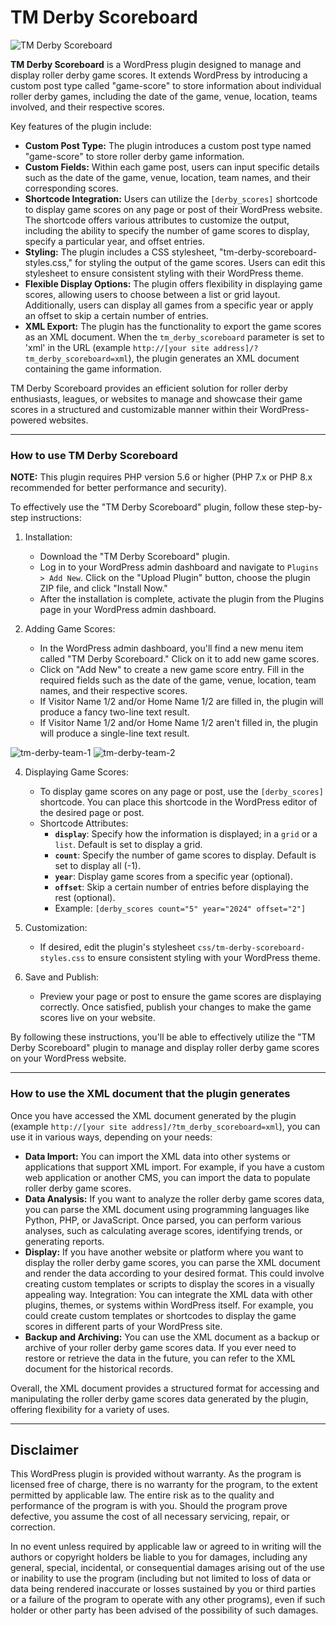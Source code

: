 # TM Derby Scoreboard

![TM Derby Scoreboard](https://github.com/heliogoodbye/TM-Derby-Scoreboard/assets/105381685/5b10636e-e1e7-4b46-8608-9d48f5bd404d)

**TM Derby Scoreboard** is a WordPress plugin designed to manage and display roller derby game scores. It extends WordPress by introducing a custom post type called "game-score" to store information about individual roller derby games, including the date of the game, venue, location, teams involved, and their respective scores.

Key features of the plugin include:

- **Custom Post Type:** The plugin introduces a custom post type named "game-score" to store roller derby game information.
- **Custom Fields:** Within each game post, users can input specific details such as the date of the game, venue, location, team names, and their corresponding scores.
- **Shortcode Integration:** Users can utilize the `[derby_scores]` shortcode to display game scores on any page or post of their WordPress website. The shortcode offers various attributes to customize the output, including the ability to specify the number of game scores to display, specify a particular year, and offset entries.
- **Styling:** The plugin includes a CSS stylesheet, "tm-derby-scoreboard-styles.css," for styling the output of the game scores. Users can edit this stylesheet to ensure consistent styling with their WordPress theme.
- **Flexible Display Options:** The plugin offers flexibility in displaying game scores, allowing users to choose between a list or grid layout. Additionally, users can display all games from a specific year or apply an offset to skip a certain number of entries.
- **XML Export:** The plugin has the functionality to export the game scores as an XML document. When the `tm_derby_scoreboard` parameter is set to 'xml' in the URL (example `http://[your site address]/?tm_derby_scoreboard=xml`), the plugin generates an XML document containing the game information.

TM Derby Scoreboard provides an efficient solution for roller derby enthusiasts, leagues, or websites to manage and showcase their game scores in a structured and customizable manner within their WordPress-powered websites.

---

### How to use TM Derby Scoreboard

**NOTE:** This plugin requires PHP version 5.6 or higher (PHP 7.x or PHP 8.x recommended for better performance and security).

To effectively use the "TM Derby Scoreboard" plugin, follow these step-by-step instructions:

1. Installation:
   - Download the "TM Derby Scoreboard" plugin.
   - Log in to your WordPress admin dashboard and navigate to `Plugins > Add New`. Click on the "Upload Plugin" button, choose the plugin ZIP file, and click "Install Now."
   - After the installation is complete, activate the plugin from the Plugins page in your WordPress admin dashboard.

2. Adding Game Scores:
   - In the WordPress admin dashboard, you'll find a new menu item called "TM Derby Scoreboard." Click on it to add new game scores.
   - Click on "Add New" to create a new game score entry. Fill in the required fields such as the date of the game, venue, location, team names, and their respective scores.
   - If Visitor Name 1/2 and/or Home Name 1/2 are filled in, the plugin will produce a fancy two-line text result.
   - If Visitor Name 1/2 and/or Home Name 1/2 aren't filled in, the plugin will produce a single-line text result.

![tm-derby-team-1](https://github.com/heliogoodbye/TM-Derby-Scoreboard/assets/105381685/d6a82658-c2c2-46ef-8cc2-d8ee62f1c0c9)
![tm-derby-team-2](https://github.com/heliogoodbye/TM-Derby-Scoreboard/assets/105381685/d3b8f7a1-8c0b-4a3b-bcbd-2e8d2d93b0a5)

4. Displaying Game Scores:
   - To display game scores on any page or post, use the `[derby_scores]` shortcode. You can place this shortcode in the WordPress editor of the desired page or post.
   - Shortcode Attributes:
      - **`display`**: Specify how the information is displayed; in a `grid` or a `list`. Default is set to display a grid.
      - **`count`**: Specify the number of game scores to display. Default is set to display all (-1).
      - **`year`**: Display game scores from a specific year (optional).
      - **`offset`**: Skip a certain number of entries before displaying the rest (optional).
      - Example: `[derby_scores count="5" year="2024" offset="2"]`

4. Customization:
      - If desired, edit the plugin's stylesheet `css/tm-derby-scoreboard-styles.css` to ensure consistent styling with your WordPress theme.

5. Save and Publish:
      - Preview your page or post to ensure the game scores are displaying correctly. Once satisfied, publish your changes to make the game scores live on your website.

By following these instructions, you'll be able to effectively utilize the "TM Derby Scoreboard" plugin to manage and display roller derby game scores on your WordPress website.

---

### How to use the XML document that the plugin generates

Once you have accessed the XML document generated by the plugin (example `http://[your site address]/?tm_derby_scoreboard=xml`), you can use it in various ways, depending on your needs:

- **Data Import:** You can import the XML data into other systems or applications that support XML import. For example, if you have a custom web application or another CMS, you can import the data to populate roller derby game scores.
- **Data Analysis:** If you want to analyze the roller derby game scores data, you can parse the XML document using programming languages like Python, PHP, or JavaScript. Once parsed, you can perform various analyses, such as calculating average scores, identifying trends, or generating reports.
- **Display:** If you have another website or platform where you want to display the roller derby game scores, you can parse the XML document and render the data according to your desired format. This could involve creating custom templates or scripts to display the scores in a visually appealing way.
Integration: You can integrate the XML data with other plugins, themes, or systems within WordPress itself. For example, you could create custom templates or shortcodes to display the game scores in different parts of your WordPress site.
- **Backup and Archiving:** You can use the XML document as a backup or archive of your roller derby game scores data. If you ever need to restore or retrieve the data in the future, you can refer to the XML document for the historical records.

Overall, the XML document provides a structured format for accessing and manipulating the roller derby game scores data generated by the plugin, offering flexibility for a variety of uses.

---

## Disclaimer

This WordPress plugin is provided without warranty. As the program is licensed free of charge, there is no warranty for the program, to the extent permitted by applicable law. The entire risk as to the quality and performance of the program is with you. Should the program prove defective, you assume the cost of all necessary servicing, repair, or correction.

In no event unless required by applicable law or agreed to in writing will the authors or copyright holders be liable to you for damages, including any general, special, incidental, or consequential damages arising out of the use or inability to use the program (including but not limited to loss of data or data being rendered inaccurate or losses sustained by you or third parties or a failure of the program to operate with any other programs), even if such holder or other party has been advised of the possibility of such damages.
